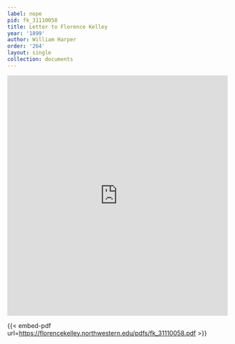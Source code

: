 ```yaml
---
label: nope
pid: fk_31110058
title: Letter to Florence Kelley
year: '1899'
author: William Harper
order: '264'
layout: single
collection: documents
---
```

<iframe src="https://northwestern.app.box.com/embed/s/xfpu9jsweaj9gvqlfcems5lakwy319fj?sortColumn=date&view=list" width="100%" height="550" frameborder="0" allowfullscreen webkitallowfullscreen msallowfullscreen></iframe>


{{< embed-pdf url=https://florencekelley.northwestern.edu/pdfs/fk_31110058.pdf >}}